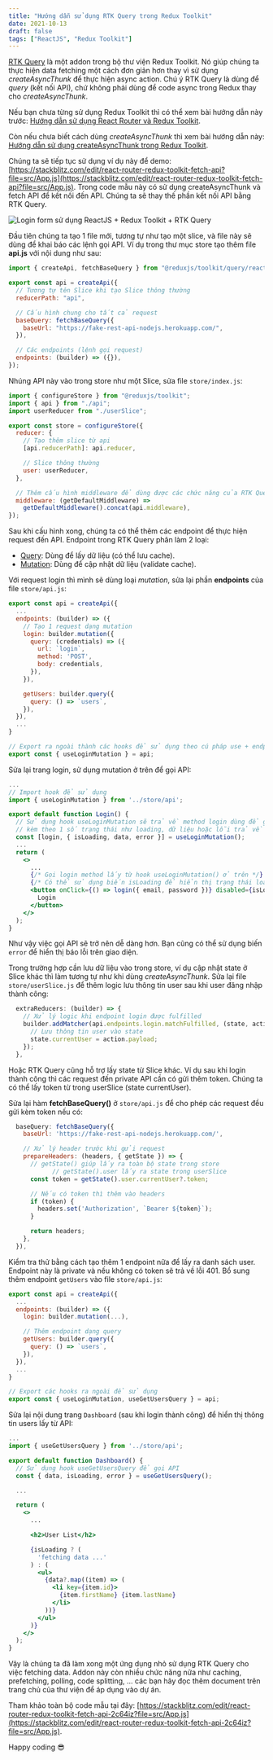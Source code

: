 ```yaml
---
title: "Hướng dẫn sử dụng RTK Query trong Redux Toolkit"
date: 2021-10-13
draft: false
tags: ["ReactJS", "Redux Toolkit"]
---
```


[RTK Query](https://redux-toolkit.js.org/rtk-query/overview) là một addon trong bộ thư viện Redux Toolkit. Nó giúp chúng ta thực hiện data fetching một cách đơn giản hơn thay vì sử dụng _createAsyncThunk_ để thực hiện async action. Chú ý RTK Query là dùng để _query_ (kết nối API), chứ không phải dùng để code async trong Redux thay cho _createAsyncThunk_.

Nếu bạn chưa từng sử dụng Redux Toolkit thì có thể xem bài hướng dẫn này trước: [Hướng dẫn sử dụng React Router và Redux Toolkit](/blog/huong-dan-su-dung-react-router-va-redux-toolkit).

Còn nếu chưa biết cách dùng _createAsyncThunk_ thì xem bài hướng dẫn này: [Hướng dẫn sử dụng createAsyncThunk trong Redux Toolkit](/blog/huong-dan-su-dung-createasyncthunk-trong-redux-toolkit).

Chúng ta sẽ tiếp tục sử dụng ví dụ này để demo: [https://stackblitz.com/edit/react-router-redux-toolkit-fetch-api?file=src/App.js](https://stackblitz.com/edit/react-router-redux-toolkit-fetch-api?file=src/App.js). Trong code mẫu này có sử dụng createAsyncThunk và fetch API để kết nối đến API. Chúng ta sẽ thay thế phần kết nối API bằng RTK Query.

![Login form sử dụng ReactJS + Redux Toolkit + RTK Query](/images/redux-toolkit-login-form-demo.png)

Đầu tiên chúng ta tạo 1 file mới, tương tự như tạo một slice, và file này sẽ dùng để khai báo các lệnh gọi API. Ví dụ trong thư mục store tạo thêm file **api.js** với nội dung như sau:

```jsx
import { createApi, fetchBaseQuery } from "@reduxjs/toolkit/query/react";

export const api = createApi({
  // Tương tự tên Slice khi tạo Slice thông thường
  reducerPath: "api",

  // Cấu hình chung cho tất cả request
  baseQuery: fetchBaseQuery({
    baseUrl: "https://fake-rest-api-nodejs.herokuapp.com/",
  }),

  // Các endpoints (lệnh gọi request)
  endpoints: (builder) => ({}),
});
```

Nhúng API này vào trong store như một Slice, sửa file `store/index.js`:

```jsx
import { configureStore } from "@reduxjs/toolkit";
import { api } from "./api";
import userReducer from "./userSlice";

export const store = configureStore({
  reducer: {
    // Tạo thêm slice từ api
    [api.reducerPath]: api.reducer,

    // Slice thông thường
    user: userReducer,
  },

  // Thêm cấu hình middleware để dùng được các chức năng của RTK Query như caching, invalidation, polling, ...
  middleware: (getDefaultMiddleware) =>
    getDefaultMiddleware().concat(api.middleware),
});
```

Sau khi cấu hình xong, chúng ta có thể thêm các endpoint để thực hiện request đến API. Endpoint trong RTK Query phân làm 2 loại:

- [Query](https://redux-toolkit.js.org/rtk-query/usage/queries): Dùng để lấy dữ liệu (có thể lưu cache).
- [Mutation](https://redux-toolkit.js.org/rtk-query/usage/mutations): Dùng để cập nhật dữ liệu (validate cache).

Với request login thì mình sẽ dùng loại _mutation_, sửa lại phần **endpoints** của file `store/api.js`:

```jsx
export const api = createApi({
  ...
  endpoints: (builder) => ({
    // Tạo 1 request dạng mutation
    login: builder.mutation({
      query: (credentials) => ({
        url: `login`,
        method: 'POST',
        body: credentials,
      }),
    }),

    getUsers: builder.query({
      query: () => `users`,
    }),
  }),
  ...
}

// Export ra ngoài thành các hooks để sử dụng theo cú pháp use + endpoints (login) + endpoints type (mutation)
export const { useLoginMutation } = api;
```

Sửa lại trang login, sử dụng mutation ở trên để gọi API:

```jsx
...
// Import hook để sử dụng
import { useLoginMutation } from '../store/api';

export default function Login() {
  // Sử dụng hook useLoginMutation sẽ trả về method login dùng để gọi request
  // kèm theo 1 số trạng thái như loading, dữ liệu hoặc lỗi trả về khi gọi request
  const [login, { isLoading, data, error }] = useLoginMutation();
  ...
  return (
    <>
      ...
      {/* Gọi login method lấy từ hook useLoginMutation() ở trên */}
      {/* Có thể sử dụng biến isLoading để hiển thị trạng thái loading thay cho state */}
      <button onClick={() => login({ email, password })} disabled={isLoading}>
        Login
      </button>
    </>
  );
}
```

Như vậy việc gọi API sẽ trở nên dễ dàng hơn. Bạn cũng có thể sử dụng biến `error` để hiển thị báo lỗi trên giao diện.

Trong trường hợp cần lưu dữ liệu vào trong store, ví dụ cập nhật state ở Slice khác thì làm tương tự như khi dùng _createAsyncThunk_. Sửa lại file `store/userSlice.js` để thêm logic lưu thông tin user sau khi user đăng nhập thành công:

```jsx
  extraReducers: (builder) => {
    // Xử lý logic khi endpoint login được fulfilled
    builder.addMatcher(api.endpoints.login.matchFulfilled, (state, action) => {
      // Lưu thông tin user vào state
      state.currentUser = action.payload;
    });
  },
```

Hoặc RTK Query cũng hỗ trợ lấy state từ Slice khác. Ví dụ sau khi login thành công thì các request đến private API cần có gửi thêm token. Chúng ta có thể lấy token từ trong userSlice (state currentUser).

Sửa lại hàm **fetchBaseQuery()** ở `store/api.js` để cho phép các request đều gửi kèm token nếu có:

```jsx
  baseQuery: fetchBaseQuery({
    baseUrl: 'https://fake-rest-api-nodejs.herokuapp.com/',

    // Xử lý header trước khi gửi request
    prepareHeaders: (headers, { getState }) => {
      // getState() giúp lấy ra toàn bộ state trong store
            // getState().user lấy ra state trong userSlice
      const token = getState().user.currentUser?.token;

      // Nếu có token thì thêm vào headers
      if (token) {
        headers.set('Authorization', `Bearer ${token}`);
      }

      return headers;
    },
  }),
```

Kiểm tra thử bằng cách tạo thêm 1 endpoint nữa để lấy ra danh sách user. Endpoint này là private và nếu không có token sẽ trả về lỗi 401. Bổ sung thêm endpoint `getUsers` vào file `store/api.js`:

```jsx
export const api = createApi({
  ...
  endpoints: (builder) => ({
    login: builder.mutation(...),

    // Thêm endpoint dạng query
    getUsers: builder.query({
      query: () => `users`,
    }),
  }),
  ...
}

// Export các hooks ra ngoài để sử dụng
export const { useLoginMutation, useGetUsersQuery } = api;
```

Sửa lại nội dung trang `Dashboard` (sau khi login thành công) để hiển thị thông tin users lấy từ API:

```jsx
...
import { useGetUsersQuery } from '../store/api';

export default function Dashboard() {
  // Sử dụng hook useGetUsersQuery để gọi API
  const { data, isLoading, error } = useGetUsersQuery();

  ...

  return (
    <>
      ...

      <h2>User List</h2>

      {isLoading ? (
        'fetching data ...'
      ) : (
        <ul>
          {data?.map((item) => (
            <li key={item.id}>
              {item.firstName} {item.lastName}
            </li>
          ))}
        </ul>
      )}
    </>
  );
}
```

Vậy là chúng ta đã làm xong một ứng dụng nhỏ sử dụng RTK Query cho việc fetching data. Addon này còn nhiều chức năng nữa như caching, prefetching, polling, code splitting, ... các bạn hãy đọc thêm document trên trang chủ của thư viện để áp dụng vào dự án.

Tham khảo toàn bộ code mẫu tại đây: [https://stackblitz.com/edit/react-router-redux-toolkit-fetch-api-2c64iz?file=src/App.js](https://stackblitz.com/edit/react-router-redux-toolkit-fetch-api-2c64iz?file=src/App.js).

Happy coding 😎
